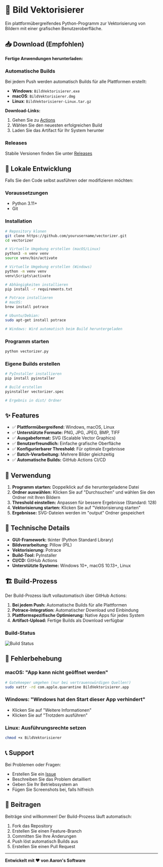 # 🎨 Bild Vektorisierer

Ein plattformübergreifendes Python-Programm zur Vektorisierung von Bildern mit einer grafischen Benutzeroberfläche.

## 📥 Download (Empfohlen)

**Fertige Anwendungen herunterladen:**

### Automatische Builds
Bei jedem Push werden automatisch Builds für alle Plattformen erstellt:

- **Windows**: `BildVektorisierer.exe` 
- **macOS**: `BildVektorisierer.dmg`
- **Linux**: `BildVektorisierer-Linux.tar.gz`

**Download-Links:**
1. Gehen Sie zu [Actions](../../actions)
2. Wählen Sie den neuesten erfolgreichen Build
3. Laden Sie das Artifact für Ihr System herunter

### Releases
Stabile Versionen finden Sie unter [Releases](../../releases)

## 🚀 Lokale Entwicklung

Falls Sie den Code selbst ausführen oder modifizieren möchten:

### Voraussetzungen
- Python 3.11+
- Git

### Installation

```bash
# Repository klonen
git clone https://github.com/yourusername/vectorizer.git
cd vectorizer

# Virtuelle Umgebung erstellen (macOS/Linux)
python3 -m venv venv
source venv/bin/activate

# Virtuelle Umgebung erstellen (Windows)
python -m venv venv
venv\Scripts\activate

# Abhängigkeiten installieren
pip install -r requirements.txt

# Potrace installieren
# macOS:
brew install potrace

# Ubuntu/Debian:
sudo apt-get install potrace

# Windows: Wird automatisch beim Build heruntergeladen
```

### Programm starten
```bash
python vectorizer.py
```

### Eigene Builds erstellen
```bash
# PyInstaller installieren
pip install pyinstaller

# Build erstellen
pyinstaller vectorizer.spec

# Ergebnis in dist/ Ordner
```

## ✨ Features

- ✅ **Plattformübergreifend:** Windows, macOS, Linux
- ✅ **Unterstützte Formate:** PNG, JPG, JPEG, BMP, TIFF
- ✅ **Ausgabeformat:** SVG (Scalable Vector Graphics)
- ✅ **Benutzerfreundlich:** Einfache grafische Oberfläche
- ✅ **Konfigurierbarer Threshold:** Für optimale Ergebnisse
- ✅ **Batch-Verarbeitung:** Mehrere Bilder gleichzeitig
- ✅ **Automatische Builds:** GitHub Actions CI/CD

## 📝 Verwendung

1. **Programm starten:** Doppelklick auf die heruntergeladene Datei
2. **Ordner auswählen:** Klicken Sie auf "Durchsuchen" und wählen Sie den Ordner mit Ihren Bildern
3. **Threshold einstellen:** Anpassen für bessere Ergebnisse (Standard: 128)
4. **Vektorisierung starten:** Klicken Sie auf "Vektorisierung starten"
5. **Ergebnisse:** SVG-Dateien werden im "output" Ordner gespeichert

## 🔧 Technische Details

- **GUI-Framework:** tkinter (Python Standard Library)
- **Bildverarbeitung:** Pillow (PIL)
- **Vektorisierung:** Potrace
- **Build-Tool:** PyInstaller
- **CI/CD:** GitHub Actions
- **Unterstützte Systeme:** Windows 10+, macOS 10.13+, Linux

## 🏗️ Build-Prozess

Der Build-Prozess läuft vollautomatisch über GitHub Actions:

1. **Bei jedem Push:** Automatische Builds für alle Plattformen
2. **Potrace-Integration:** Automatischer Download und Einbindung
3. **Plattformspezifische Optimierung:** Native Apps für jedes System
4. **Artifact-Upload:** Fertige Builds als Download verfügbar

### Build-Status
![Build Status](../../actions/workflows/build.yml/badge.svg)

## 🐛 Fehlerbehebung

### macOS: "App kann nicht geöffnet werden"
```bash
# Gatekeeper umgehen (nur bei vertrauenswürdigen Quellen!)
sudo xattr -rd com.apple.quarantine BildVektorisierer.app
```

### Windows: "Windows hat den Start dieser App verhindert"
- Klicken Sie auf "Weitere Informationen"
- Klicken Sie auf "Trotzdem ausführen"

### Linux: Ausführungsrechte setzen
```bash
chmod +x BildVektorisierer
```

## 📞 Support

Bei Problemen oder Fragen:
- Erstellen Sie ein [Issue](../../issues)
- Beschreiben Sie das Problem detailliert
- Geben Sie Ihr Betriebssystem an
- Fügen Sie Screenshots bei, falls hilfreich

## 🤝 Beitragen

Beiträge sind willkommen! Der Build-Prozess läuft automatisch:

1. Fork das Repository
2. Erstellen Sie einen Feature-Branch
3. Committen Sie Ihre Änderungen
4. Push löst automatisch Builds aus
5. Erstellen Sie einen Pull Request

---

**Entwickelt mit ❤️ von Aaron's Software** 
